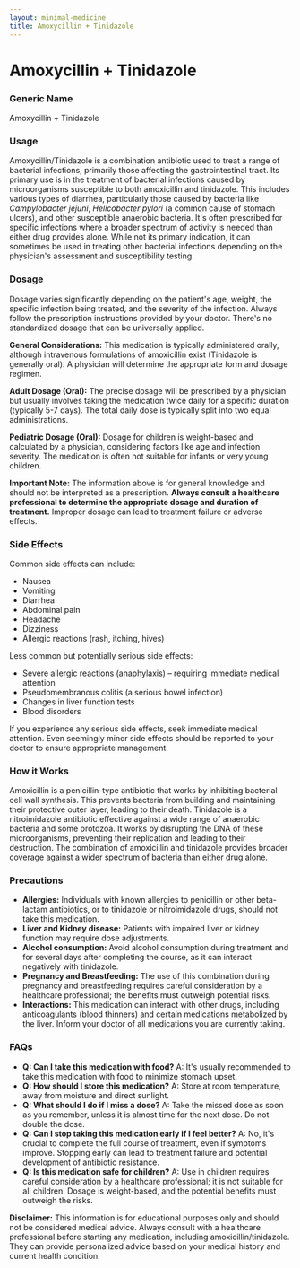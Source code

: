 ```yaml
---
layout: minimal-medicine
title: Amoxycillin + Tinidazole
---
```


# Amoxycillin + Tinidazole
### Generic Name
Amoxycillin + Tinidazole

### Usage
Amoxycillin/Tinidazole is a combination antibiotic used to treat a range of bacterial infections, primarily those affecting the gastrointestinal tract.  Its primary use is in the treatment of bacterial infections caused by microorganisms susceptible to both amoxicillin and tinidazole.  This includes various types of diarrhea, particularly those caused by bacteria like *Campylobacter jejuni*, *Helicobacter pylori* (a common cause of stomach ulcers), and other susceptible anaerobic bacteria.  It's often prescribed for specific infections where a broader spectrum of activity is needed than either drug provides alone.  While not its primary indication, it can sometimes be used in treating other bacterial infections depending on the physician's assessment and susceptibility testing.

### Dosage
Dosage varies significantly depending on the patient's age, weight, the specific infection being treated, and the severity of the infection.  Always follow the prescription instructions provided by your doctor.  There's no standardized dosage that can be universally applied.

**General Considerations:**  This medication is typically administered orally, although intravenous formulations of amoxicillin exist (Tinidazole is generally oral).  A physician will determine the appropriate form and dosage regimen.

**Adult Dosage (Oral):** The precise dosage will be prescribed by a physician but usually involves taking the medication twice daily for a specific duration (typically 5-7 days).  The total daily dose is typically split into two equal administrations.

**Pediatric Dosage (Oral):**  Dosage for children is weight-based and calculated by a physician, considering factors like age and infection severity.  The medication is often not suitable for infants or very young children.

**Important Note:**  The information above is for general knowledge and should not be interpreted as a prescription.  **Always consult a healthcare professional to determine the appropriate dosage and duration of treatment.**  Improper dosage can lead to treatment failure or adverse effects.

### Side Effects
Common side effects can include:

* Nausea
* Vomiting
* Diarrhea
* Abdominal pain
* Headache
* Dizziness
* Allergic reactions (rash, itching, hives)


Less common but potentially serious side effects:

* Severe allergic reactions (anaphylaxis) – requiring immediate medical attention
* Pseudomembranous colitis (a serious bowel infection)
* Changes in liver function tests
* Blood disorders


If you experience any serious side effects, seek immediate medical attention.  Even seemingly minor side effects should be reported to your doctor to ensure appropriate management.

### How it Works
Amoxicillin is a penicillin-type antibiotic that works by inhibiting bacterial cell wall synthesis. This prevents bacteria from building and maintaining their protective outer layer, leading to their death.  Tinidazole is a nitroimidazole antibiotic effective against a wide range of anaerobic bacteria and some protozoa.  It works by disrupting the DNA of these microorganisms, preventing their replication and leading to their destruction.  The combination of amoxicillin and tinidazole provides broader coverage against a wider spectrum of bacteria than either drug alone.

### Precautions
* **Allergies:**  Individuals with known allergies to penicillin or other beta-lactam antibiotics, or to tinidazole or nitroimidazole drugs, should not take this medication.
* **Liver and Kidney disease:**  Patients with impaired liver or kidney function may require dose adjustments.
* **Alcohol consumption:**  Avoid alcohol consumption during treatment and for several days after completing the course, as it can interact negatively with tinidazole.
* **Pregnancy and Breastfeeding:**  The use of this combination during pregnancy and breastfeeding requires careful consideration by a healthcare professional; the benefits must outweigh potential risks.
* **Interactions:**  This medication can interact with other drugs, including anticoagulants (blood thinners) and certain medications metabolized by the liver.  Inform your doctor of all medications you are currently taking.

### FAQs

* **Q: Can I take this medication with food?** A: It's usually recommended to take this medication with food to minimize stomach upset.
* **Q: How should I store this medication?** A: Store at room temperature, away from moisture and direct sunlight.
* **Q: What should I do if I miss a dose?** A: Take the missed dose as soon as you remember, unless it is almost time for the next dose. Do not double the dose.
* **Q:  Can I stop taking this medication early if I feel better?** A: No, it's crucial to complete the full course of treatment, even if symptoms improve.  Stopping early can lead to treatment failure and potential development of antibiotic resistance.
* **Q:  Is this medication safe for children?** A:  Use in children requires careful consideration by a healthcare professional; it is not suitable for all children. Dosage is weight-based, and the potential benefits must outweigh the risks.


**Disclaimer:** This information is for educational purposes only and should not be considered medical advice.  Always consult with a healthcare professional before starting any medication, including amoxicillin/tinidazole.  They can provide personalized advice based on your medical history and current health condition.
